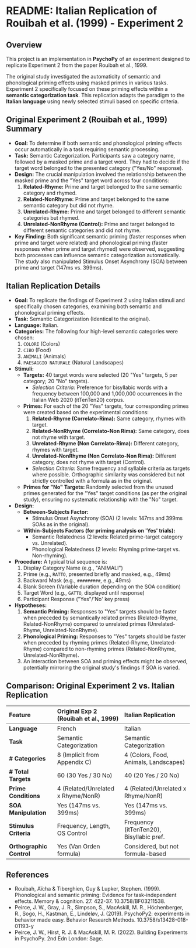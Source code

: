 # README: Italian Replication of Rouibah et al. (1999) - Experiment 2

## Overview

This project is an implementation in **PsychoPy** of an experiment designed to replicate Experiment 2 from the paper Rouibah et al., 1999.

The original study investigated the automaticity of semantic and phonological priming effects using masked primes in various tasks. Experiment 2 specifically focused on these priming effects within a **semantic categorization task**. This replication adapts the paradigm to the **Italian language** using newly selected stimuli based on specific criteria.

## Original Experiment 2 (Rouibah et al., 1999) Summary

*   **Goal:** To determine if both semantic and phonological priming effects occur automatically in a task requiring semantic processing.
*   **Task:** Semantic Categorization. Participants saw a category name, followed by a masked prime and a target word. They had to decide if the target word belonged to the presented category ("Yes/No" response).
*   **Design:** The crucial manipulation involved the relationship between the masked prime and the "Yes" target word across four conditions:
    1.  **Related-Rhyme:** Prime and target belonged to the same semantic category and rhymed.
    2.  **Related-NonRhyme:** Prime and target belonged to the same semantic category but did not rhyme.
    3.  **Unrelated-Rhyme:** Prime and target belonged to different semantic categories but rhymed.
    4.  **Unrelated-NonRhyme (Control):** Prime and target belonged to different semantic categories and did not rhyme.
*   **Key Finding:** Both significant semantic priming (faster responses when prime and target were related) and phonological priming (faster responses when prime and target rhymed) were observed, suggesting both processes can influence semantic categorization automatically. The study also manipulated Stimulus Onset Asynchrony (SOA) between prime and target (147ms vs. 399ms).

## Italian Replication Details

*   **Goal:** To replicate the findings of Experiment 2 using Italian stimuli and specifically chosen categories, examining both semantic and phonological priming effects.
*   **Task:** Semantic Categorization (Identical to the original).
*   **Language:** Italian.
*   **Categories:** The following four high-level semantic categories were chosen:
    1.  `COLORI` (Colors)
    2.  `CIBO` (Food)
    3.  `ANIMALI` (Animals)
    4.  `PAESAGGIO NATURALE` (Natural Landscapes)
*   **Stimuli:**
    *   **Targets:** 40 target words were selected (20 "Yes" targets, 5 per category; 20 "No" targets).
        *   *Selection Criteria:* Preference for bisyllabic words with a frequency between 100,000 and 1,000,000 occurrences in the Italian Web 2020 (itTenTen20) corpus.
    *   **Primes:** For each of the 20 "Yes" targets, four corresponding primes were created based on the experimental conditions:
        1.  **Related-Rhyme (Correlato-Rima):** Same category, rhymes with target.
        2.  **Related-NonRhyme (Correlato-Non Rima):** Same category, does not rhyme with target.
        3.  **Unrelated-Rhyme (Non Correlato-Rima):** Different category, rhymes with target.
        4.  **Unrelated-NonRhyme (Non Correlato-Non Rima):** Different category, does not rhyme with target (Control).
        *   *Selection Criteria:* Same frequency and syllable criteria as targets where possible. Orthographic similarity was considered but not strictly controlled with a formula as in the original.
    *   **Primes for "No" Targets:** Randomly selected from the unused primes generated for the "Yes" target conditions (as per the original study), ensuring no systematic relationship with the "No" target.
*   **Design:**
    *   **Between-Subjects Factor:**
        *   Stimulus Onset Asynchrony (SOA) (2 levels: 147ms and 399ms SOAs as in the original).
    *   **Within-Subjects Factors (for priming analysis on 'Yes' trials):**
        *   Semantic Relatedness (2 levels: Related prime-target category vs. Unrelated).
        *   Phonological Relatedness (2 levels: Rhyming prime-target vs. Non-rhyming).
*   **Procedure:** A typical trial sequence is:
    1.  Display Category Name (e.g., "ANIMALI")
    2.  Prime (e.g., `RATTO`, presented briefly and masked, e.g., 49ms)
    3.  Backward Mask (e.g., `#########`, e.g., 49ms)
    4.  Blank Screen (Variable duration depending on the SOA condition)
    5.  Target Word (e.g., `GATTO`, displayed until response)
    6.  Participant Response ("Yes"/'No' key press)
*   **Hypotheses:**
    1.  **Semantic Priming:** Responses to "Yes" targets should be faster when preceded by semantically related primes (Related-Rhyme, Related-NonRhyme) compared to unrelated primes (Unrelated-Rhyme, Unrelated-NonRhyme).
    2.  **Phonological Priming:** Responses to "Yes" targets should be faster when preceded by rhyming primes (Related-Rhyme, Unrelated-Rhyme) compared to non-rhyming primes (Related-NonRhyme, Unrelated-NonRhyme).
    3.  An interaction between SOA and priming effects might be observed, potentially mirroring the original study's findings if SOA is varied.

## Comparison: Original Experiment 2 vs. Italian Replication

| Feature                  | Original Exp 2 (Rouibah et al., 1999) | Italian Replication                     |
| :----------------------- | :------------------------------------ | :-------------------------------------- |
| **Language**             | French                                | Italian                                 |
| **Task**                 | Semantic Categorization               | Semantic Categorization               |
| **# Categories**         | 8 (Implicit from Appendix C)          | 4 (Colors, Food, Animals, Landscapes) |
| **# Total Targets**      | 60 (30 Yes / 30 No)                   | 40 (20 Yes / 20 No)                   |
| **Prime Conditions**     | 4 (Related/Unrelated x Rhyme/NonR)  | 4 (Related/Unrelated x Rhyme/NonR)  |
| **SOA Manipulation**     | Yes (147ms vs. 399ms)                 | Yes (147ms vs. 399ms)       |
| **Stimulus Criteria**    | Frequency, Length, OS Control         | Frequency (itTenTen20), Bisyllabic pref. |
| **Orthographic Control** | Yes (Van Orden formula)               | Considered, but not formula-based     |

## References

*   Rouibah, Aïcha & Tiberghien, Guy & Lupker, Stephen. (1999). Phonological and semantic priming: Evidence for task-independent effects. Memory & cognition. 27. 422-37. 10.3758/BF03211538.
*   Peirce, J. W., Gray, J. R., Simpson, S., MacAskill, M. R., Höchenberger, R., Sogo, H., Kastman, E., Lindeløv, J. (2019). PsychoPy2: experiments in behavior made easy. Behavior Research Methods. 10.3758/s13428-018-01193-y
*   Peirce, J. W., Hirst, R. J. & MacAskill, M. R. (2022). Building Experiments in PsychoPy. 2nd Edn London: Sage.

